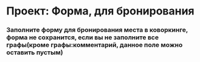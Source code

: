 # Проект: Форма, для бронирования

### Заполните форму для бронирования места в коворкинге, форма не сохранится, если вы не заполните все графы(кроме графы:комментарий, данное поле можно оставить пустым)
